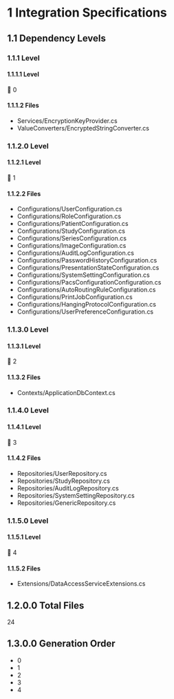 # 1 Integration Specifications

## 1.1 Dependency Levels

### 1.1.1 Level

#### 1.1.1.1 Level

🔹 0

#### 1.1.1.2 Files

- Services/EncryptionKeyProvider.cs
- ValueConverters/EncryptedStringConverter.cs

### 1.1.2.0 Level

#### 1.1.2.1 Level

🔹 1

#### 1.1.2.2 Files

- Configurations/UserConfiguration.cs
- Configurations/RoleConfiguration.cs
- Configurations/PatientConfiguration.cs
- Configurations/StudyConfiguration.cs
- Configurations/SeriesConfiguration.cs
- Configurations/ImageConfiguration.cs
- Configurations/AuditLogConfiguration.cs
- Configurations/PasswordHistoryConfiguration.cs
- Configurations/PresentationStateConfiguration.cs
- Configurations/SystemSettingConfiguration.cs
- Configurations/PacsConfigurationConfiguration.cs
- Configurations/AutoRoutingRuleConfiguration.cs
- Configurations/PrintJobConfiguration.cs
- Configurations/HangingProtocolConfiguration.cs
- Configurations/UserPreferenceConfiguration.cs

### 1.1.3.0 Level

#### 1.1.3.1 Level

🔹 2

#### 1.1.3.2 Files

- Contexts/ApplicationDbContext.cs

### 1.1.4.0 Level

#### 1.1.4.1 Level

🔹 3

#### 1.1.4.2 Files

- Repositories/UserRepository.cs
- Repositories/StudyRepository.cs
- Repositories/AuditLogRepository.cs
- Repositories/SystemSettingRepository.cs
- Repositories/GenericRepository.cs

### 1.1.5.0 Level

#### 1.1.5.1 Level

🔹 4

#### 1.1.5.2 Files

- Extensions/DataAccessServiceExtensions.cs

## 1.2.0.0 Total Files

24

## 1.3.0.0 Generation Order

- 0
- 1
- 2
- 3
- 4

